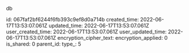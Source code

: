 db

id: 067faf2bf6244f6fb393c9ef8d0a714b
created_time: 2022-06-17T13:53:07.061Z
updated_time: 2022-06-17T13:53:07.061Z
user_created_time: 2022-06-17T13:53:07.061Z
user_updated_time: 2022-06-17T13:53:07.061Z
encryption_cipher_text: 
encryption_applied: 0
is_shared: 0
parent_id: 
type_: 5